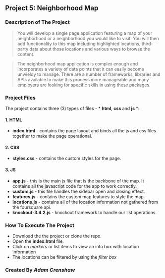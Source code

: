 ## Project 5: Neighborhood Map

### Description of The Project

>You will develop a single page application featuring a map of your neighborhood or a neighborhood you would like to visit. You will then add functionality to this map including highlighted locations, third-party data about those locations and various ways to browse the content.

>The neighborhood map application is complex enough and incorporates a variety of data points that it can easily become unwieldy to manage. There are a number of frameworks, libraries and APIs available to make this process more manageable and many employers are looking for specific skills in using these packages.

### Project Files

The project contains three (3) types of files - * **html**, **css** and **js** *:

#### 1. HTML
- **index.html** - contains the page layout and binds all the js and css files together to make the page operational.

#### 2. CSS
- **styles.css** - contains the custom styles for the page.

#### 3. JS

- **app.js** - this is the main js file that is the backbone of the map.  It contains all the javascript code for the app to work correctly.
- **custom.js** - this file handles the sidebar open and closing effect.
- **features.js** - contains the custom map features to style the map.
- **locations.js** - contains all of the location information not gathered from the foursquare api.
- **knockout-3.4.2.js** - knockout framework to handle our list operations.

### How To Execute The Project

- Download the the project or clone the repo.
- Open the **index.html** file.
- Click on *markers* or list items to view an info box with location information
- The locations can be filtered by using the *filter box*

### Created By *Adam Crenshaw*
